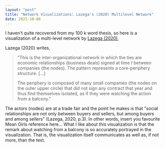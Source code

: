 ```yaml
---
layout: "post"
title: "Network Visualizations: Lazega's (2020) Multilevel Network"
date: 2021-10-06
---
```


I haven't quite recovered from my 100 k word thesis, so here is a visualization of a multi-level network by [Lazega (2020)](https://www.researchgate.net/publication/348638258_Visualizing_Multilevel_Networks_for_the_Analysis_of_Superposed_Levels_of_Collective_Agency),

<!---![Lazega 2020 Multilevel](/img/lazega.png)--->

Lazega (2020) writes,
> "This is the inter-organizational network in which the ties are economic relationships (business deals) signed at time _t_ between companies (the nodes). The pattern represents a core-periphery structure. [...]
>
> The periphery is composed of many small companies (the nodes on the outer upper circle) that did not sign any contract that year and thus find themselves isolated, as if they were watching the action from a balcony."

The actors (nodes) are at a trade fair and the point he makes is that "social relationships are not only between buyers and sellers, but among buyers and among sellers" (Lazega, 2020, p.3).
In other words, insert you favourite Mean Girls reference here...
What I like about this visualization is that the remark about watching from a balcony is so accurately portrayed in the visualization.
That is, the visualization itself communicates as well as, if not more, than the text.
